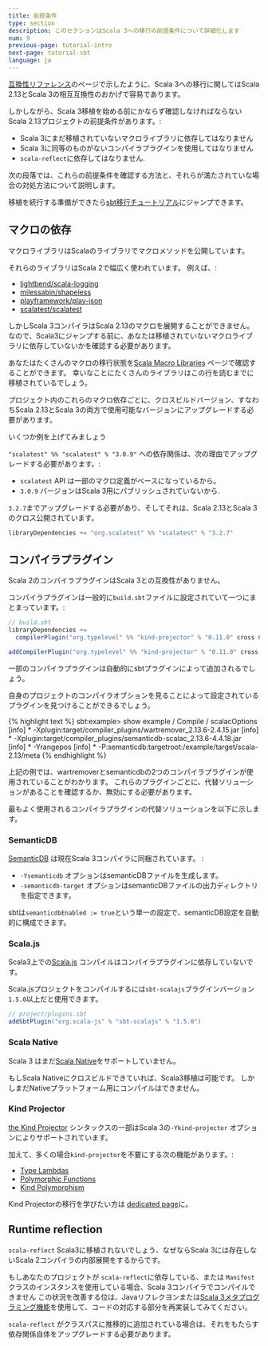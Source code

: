 ```yaml
---
title: 前提条件
type: section
description: このセクションはScala 3への移行の前提条件について詳細化します
num: 9
previous-page: tutorial-intro
next-page: tutorial-sbt
language: ja
---
```


[互換性リファレンス](compatibility-intro.html)のページで示したように、Scala 3への移行に関してはScala 2.13とScala 3の相互互換性のおかげで容易であります。

しかしながら、Scala 3移植を始める前にかならず確認しなければならないScala 2.13プロジェクトの前提条件があります。:
- Scala 3にまだ移植されていないマクロライブラリに依存してはなりません
- Scala 3に同等のものがないコンパイラプラグインを使用してはなりません
- `scala-reflect`に依存してはなりません.

次の段落では、これらの前提条件を確認する方法と、それらが満たされていな場合の対処方法について説明します。

移植を続行する準備ができたら[sbt移行チュートリアル](tutorial-sbt.html)にジャンプできます。

## マクロの依存

マクロライブラリはScalaのライブラリでマクロメソッドを公開しています。

それらのライブラリはScala 2で幅広く使われています。
例えば、: 
- [lightbend/scala-logging](https://index.scala-lang.org/lightbend/scala-logging)
- [milessabin/shapeless](https://index.scala-lang.org/milessabin/shapeless)
- [playframework/play-json](https://index.scala-lang.org/playframework/play-json)
- [scalatest/scalatest](https://index.scala-lang.org/scalatest/scalatest)

しかしScala 3コンパイラはScala 2.13のマクロを展開することができません。
なので、Scala3にジャンプする前に、あなたは移植されていないマクロライブラリに依存していないかを確認する必要があります。

あなたはたくさんのマクロの移行状態を[Scala Macro Libraries](https://scalacenter.github.io/scala-3-migration-guide/docs/macros/macro-libraries.html) ページで確認することができます。
幸いなことにたくさんのライブラリはこの行を読むまでに移植されているでしょう。

プロジェクト内のこれらのマクロ依存ごとに、クロスビルドバージョン、すなわちScala 2.13とScala 3の両方で使用可能なバージョンにアップグレードする必要があります。

いくつか例を上げてみましょう

`"scalatest" %% "scalatest" % "3.0.9"` への依存関係は、次の理由でアップグレードする必要があります。:
- `scalatest` API は一部のマクロ定義がベースになっているから。
- `3.0.9` バージョンはScala 3用にパブリッシュされていないから.

`3.2.7`までアップグレードする必要があり、そしてそれは、Scala 2.13とScala 3のクロス公開されています。

```scala
libraryDependencies += "org.scalatest" %% "scalatest" % "3.2.7"
```

## コンパイラプラグイン

Scala 2のコンパイラプラグインはScala 3との互換性がありません。

コンパイラプラグインは一般的に`build.sbt`ファイルに設定されていて一つにまとまっています。:

```scala
// build.sbt
libraryDependencies +=
  compilerPlugin("org.typelevel" %% "kind-projector" % "0.11.0" cross CrossVersion.full)

addCompilerPlugin("org.typelevel" %% "kind-projector" % "0.11.0" cross CrossVersion.full)
```

一部のコンパイラプラグインは自動的にsbtプラグインによって追加されるでしょう。

自身のプロジェクトのコンパイラオブションを見ることによって設定されているプラグインを見つけることができるでしょう。

{% highlight text %}
sbt:example> show example / Compile / scalacOptions
[info] * -Xplugin:target/compiler_plugins/wartremover_2.13.6-2.4.15.jar
[info] * -Xplugin:target/compiler_plugins/semanticdb-scalac_2.13.6-4.4.18.jar
[info] * -Yrangepos
[info] * -P:semanticdb:targetroot:/example/target/scala-2.13/meta
{% endhighlight %}

上記の例では、wartremoverとsemanticdbの2つのコンパイラプラグインが使用されていることがわかります。
これらのプラグインごとに、代替ソリューションがあることを確認するか、無効にする必要があります。

最もよく使用されるコンパイラプラグインの代替ソリューションを以下に示します。

### SemanticDB

[SemanticDB](https://scalameta.org/docs/semanticdb/guide.html) は現在Scala 3コンパイラに同梱されています。
:
- `-Ysemanticdb` オプションはsemanticDBファイルを生成します。
- `-semanticdb-target` オプションはsemanticDBファイルの出力ディレクトリを指定できます。

sbtは`semanticdbEnabled := true`という単一の設定で、semanticDB設定を自動的に構成できます。

### Scala.js

Scala3上での[Scala.js](https://www.scala-js.org/) コンパイルはコンパイラプラグインに依存していないです。

Scala.jsプロジェクトをコンパイルするには`sbt-scalajs`プラグインバージョン`1.5.0`以上だと使用できます。

```scala
// project/plugins.sbt
addSbtPlugin("org.scala-js" % "sbt-scalajs" % "1.5.0")
```

### Scala Native

Scala 3 はまだ[Scala Native](https://scala-native.readthedocs.io/en/latest/)をサポートしていません。

もしScala Nativeにクロスビルドできていれば、Scala3移植は可能です。
しかしまだNativeプラットフォーム用にコンパイルはできません。

### Kind Projector

[the Kind Projector](https://github.com/typelevel/kind-projector) シンタックスの一部はScala 3の`-Ykind-projector` オプションによりサポートされています。

加えて、多くの場合`kind-projector`を不要にする次の機能があります。:
- [Type Lambdas](http://dotty.epfl.ch/docs/reference/new-types/type-lambdas.html)
- [Polymorphic Functions](http://dotty.epfl.ch/docs/reference/new-types/polymorphic-function-types.html)
- [Kind Polymorphism](http://dotty.epfl.ch/docs/reference/other-new-features/kind-polymorphism.html)

Kind Projectorの移行を学びたい方は [dedicated page](plugin-kind-projector.html)に。

## Runtime reflection

`scala-reflect` Scala3に移植されないでしょう、なぜならScala 3には存在しないScala 2コンパイラの内部展開をするからです。

もしあなたのプロジェクトが `scala-reflect`に依存している、または `Manifest`クラスのインスタンスを使用している場合、Scala 3コンパイラでコンパイルできません
この状況を改善する位は、Javaリフレクヨンまたは[Scala 3メタプログラミング機能](compatibility-metaprogramming.html)を使用して、コードの対応する部分を再実装してみてください。

`scala-reflect` がクラスパスに推移的に追加されている場合は、それをもたらす依存関係自体をアップグレードする必要があります。
